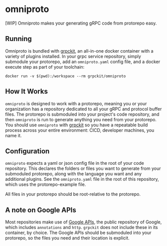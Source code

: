 # omniproto

[WIP] Omniproto makes your generating gRPC code from protorepo easy.

## Running

Omniproto is bundled with [grpckit](https://github.com/grpckit/grpckit), an all-in-one docker container with a variety of plugins installed. In your grpc service repository, simply
submodule your protorepo, add an `omniproto.yaml` config file,
and a docker execute step as part of your toolchain:

`docker run -v $(pwd):/workspace --rm grpckit/omniproto`

## How It Works

`omniproto` is designed to work with a protorepo, meaning you or your
organization has a repository dedicated to all your gRPC and protocol
buffer files. The protorepo is submoduled into your project's code
repository, and then `omniproto` is run to generate anything you need
from your protorepo. You should use `omniproto` with [grpckit](https://github.com/grpckit/grpckit)
so you have a repeatable build process across your entire environment:
CICD, developer machines, you name it.

## Configuration

`omniproto` expects a yaml or json config file in the root of your
code repository. This declares the folders or files you want to generate
from your submoduled protorepo, along with the language you want and any additional
plugins. See the `omniproto.yaml` file in the root of this repository, which
uses the protorepo-example file.

All files in your protorepo should be root-relative to the protorepo.

## A note on Google APIs

Most repositories make use of [Google APIs](https://github.com/googleapis/googleapis),
the public repository of Google, which includes `annotations` and `http`. `grpckit`
does not include these in its container, by choice. The Google APIs should be
submoduled into your protorepo, so the files you need and their location is
explicit.
